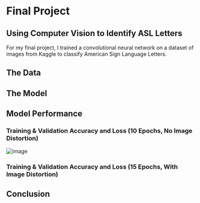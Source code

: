 # Final Project
## Using Computer Vision to Identify ASL Letters
For my final project, I trained a convolutional neural network on a dataset of images from Kaggle to classify American Sign Language Letters. 

## The Data 

## The Model

## Model Performance 

### Training & Validation Accuracy and Loss (10 Epochs, No Image Distortion) 
![image](https://user-images.githubusercontent.com/70035366/131162757-2beac1c1-52d3-4af1-b9b4-354b3d275fbe.png)

### Training & Validation Accuracy and Loss (15 Epochs, With Image Distortion) 

## Conclusion
